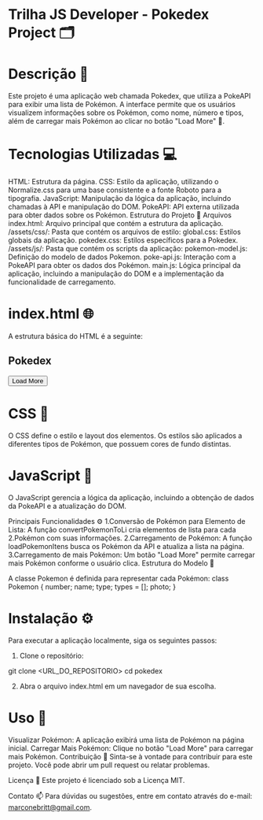# Trilha JS Developer - Pokedex Project 🗂️


# Descrição 📝
Este projeto é uma aplicação web chamada Pokedex, que utiliza a PokeAPI para exibir uma lista de Pokémon. A interface permite que os usuários visualizem informações sobre os Pokémon, como nome, número e tipos, além de carregar mais Pokémon ao clicar no botão "Load More" 🔽.


# Tecnologias Utilizadas 💻
HTML: Estrutura da página.
CSS: Estilo da aplicação, utilizando o Normalize.css para uma base consistente e a fonte Roboto para a tipografia.
JavaScript: Manipulação da lógica da aplicação, incluindo chamadas à API e manipulação do DOM.
PokeAPI: API externa utilizada para obter dados sobre os Pokémon.
Estrutura do Projeto 📁
Arquivos
index.html: Arquivo principal que contém a estrutura da aplicação.
/assets/css/: Pasta que contém os arquivos de estilo:
global.css: Estilos globais da aplicação.
pokedex.css: Estilos específicos para a Pokedex.
/assets/js/: Pasta que contém os scripts da aplicação:
pokemon-model.js: Definição do modelo de dados Pokemon.
poke-api.js: Interação com a PokeAPI para obter os dados dos Pokémon.
main.js: Lógica principal da aplicação, incluindo a manipulação do DOM e a implementação da funcionalidade de carregamento.

# index.html 🌐
A estrutura básica do HTML é a seguinte:
<!DOCTYPE html>
<html lang="pt-BR">
<head>
    <meta charset="UTF-8">
    <meta http-equiv="X-UA-Compatible" content="IE=edge">
    <meta name="viewport" content="width=device-width, initial-scale=1.0">
    <title>Pokedex</title>
    <!-- Links para CSS e fontes -->
</head>
<body>
    <section class="content">
        <h1>Pokedex</h1>
        <ol id="pokemonList" class="pokemons">
            <!-- ..... Pokemons here ..... -->
        </ol>
        <div class="pagination">
            <button id="loadMoreButton" type="button">
                Load More
            </button>
        </div>
    </section>
    <!-- Links para JS -->
</body>
</html>


# CSS 🎨
O CSS define o estilo e layout dos elementos. Os estilos são aplicados a diferentes tipos de Pokémon, que possuem cores de fundo distintas.

# JavaScript 📜
O JavaScript gerencia a lógica da aplicação, incluindo a obtenção de dados da PokeAPI e a atualização do DOM.

Principais Funcionalidades ⚙️
1.Conversão de Pokémon para Elemento de Lista: A função convertPokemonToLi cria elementos de lista para cada 2.Pokémon com suas informações.
2.Carregamento de Pokémon: A função loadPokemonItens busca os Pokémon da API e atualiza a lista na página.
3.Carregamento de mais Pokémon: Um botão "Load More" permite carregar mais Pokémon conforme o usuário clica.
Estrutura do Modelo 🧬

A classe Pokemon é definida para representar cada Pokémon:
class Pokemon {
    number;
    name;
    type;
    types = [];
    photo;
}


# Instalação ⚙️
Para executar a aplicação localmente, siga os seguintes passos:

1. Clone o repositório:

git clone <URL_DO_REPOSITORIO>
cd pokedex

2. Abra o arquivo index.html em um navegador de sua escolha.

# Uso 🚀
Visualizar Pokémon: A aplicação exibirá uma lista de Pokémon na página inicial.
Carregar Mais Pokémon: Clique no botão "Load More" para carregar mais Pokémon.
Contribuição 🤝
Sinta-se à vontade para contribuir para este projeto. Você pode abrir um pull request ou relatar problemas.

Licença 📄
Este projeto é licenciado sob a Licença MIT.

Contato 📫
Para dúvidas ou sugestões, entre em contato através do e-mail: marconebritt@gmail.com.

